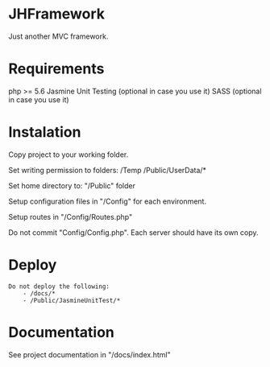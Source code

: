 # JHFramework
Just another MVC framework.

# Requirements
php >= 5.6
Jasmine Unit Testing (optional in case you use it)
SASS (optional in case you use it)

# Instalation
Copy project to your working folder.

Set writing permission to folders:
	/Temp
	/Public/UserData/*

Set home directory to: "/Public" folder

Setup configuration files in "/Config" for each environment.

Setup routes in "/Config/Routes.php"

Do not commit "Config/Config.php". Each server should have its own copy.

# Deploy
	Do not deploy the following:
		- /docs/*
		- /Public/JasmineUnitTest/*
		
# Documentation
See project documentation in "/docs/index.html"